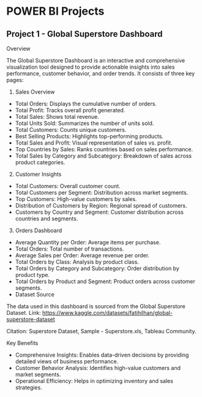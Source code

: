 # POWER BI Projects

## Project 1 - Global Superstore Dashboard
Overview

The Global Superstore Dashboard is an interactive and comprehensive visualization tool designed to provide actionable insights into sales performance, customer behavior, and order trends. It consists of three key pages:

1. Sales Overview
- Total Orders: Displays the cumulative number of orders.
- Total Profit: Tracks overall profit generated.
- Total Sales: Shows total revenue.
- Total Units Sold: Summarizes the number of units sold.
- Total Customers: Counts unique customers.
- Best Selling Products: Highlights top-performing products.
- Total Sales and Profit: Visual representation of sales vs. profit.
- Top Countries by Sales: Ranks countries based on sales performance.
- Total Sales by Category and Subcategory: Breakdown of sales across product categories.

2. Customer Insights
- Total Customers: Overall customer count.
- Total Customers per Segment: Distribution across market segments.
- Top Customers: High-value customers by sales.
- Distribution of Customers by Region: Regional spread of customers.
- Customers by Country and Segment: Customer distribution across countries and segments.

3. Orders Dashboard
- Average Quantity per Order: Average items per purchase.
- Total Orders: Total number of transactions.
- Average Sales per Order: Average revenue per order.
- Total Orders by Class: Analysis by product class.
- Total Orders by Category and Subcategory: Order distribution by product type.
- Total Orders by Product and Segment: Product orders across customer segments.
- Dataset Source

The data used in this dashboard is sourced from the Global Superstore Dataset.
Link: https://www.kaggle.com/datasets/fatihilhan/global-superstore-dataset

Citation:
Superstore Dataset, Sample - Superstore.xls, Tableau Community.

Key Benefits
- Comprehensive Insights: Enables data-driven decisions by providing detailed views of business performance.
- Customer Behavior Analysis: Identifies high-value customers and market segments.
- Operational Efficiency: Helps in optimizing inventory and sales strategies.
